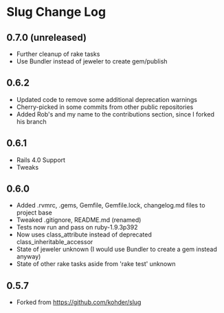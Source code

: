 Slug Change Log
===

0.7.0 (unreleased)
---
- Further cleanup of rake tasks
- Use Bundler instead of jeweler to create gem/publish

0.6.2
---
- Updated code to remove some additional deprecation warnings
- Cherry-picked in some commits from other public repositories
- Added Rob's and my name to the contributions section, since I forked his branch

0.6.1
---
- Rails 4.0 Support
- Tweaks

0.6.0
---
- Added .rvmrc, .gems, Gemfile, Gemfile.lock, changelog.md files to project base
- Tweaked .gitignore, README.md (renamed)
- Tests now run and pass on ruby-1.9.3p392
- Now uses class_attribute instead of deprecated class_inheritable_accessor
- State of jeweler unknown (I would use Bundler to create a gem instead anyway)
- State of other rake tasks aside from 'rake test' unknown

0.5.7
---
- Forked from https://github.com/kohder/slug
